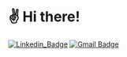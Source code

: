 # ✌ Hi there!

[![Linkedin_Badge](http://img.shields.io/badge/-LinkedIn-%230077B5?style=for-the-badge&logo=linkedin)](https://www.linkedin.com/in/gabrielqn/)
[![Gmail Badge](https://img.shields.io/badge/-gabrielquenu@gmail.com-%23D14836?style=for-the-badge&logo=gmail&logoColor=white&link=mailto:gabrielquenu@gmail.com)](mailto:gabrielquenu@gmail.com)


<!--
**GabrielQueirozNunes/GabrielQueirozNunes** is a ✨ _special_ ✨ repository because its `README.md` (this file) appears on your GitHub profile.

Here are some ideas to get you started:

- 🔭 I’m currently working on ...
- 🌱 I’m currently learning ...
- 👯 I’m looking to collaborate on ...
- 🤔 I’m looking for help with ...
- 💬 Ask me about ...
- 📫 How to reach me: ...
- 😄 Pronouns: ...
- ⚡ Fun fact: ...
-->
